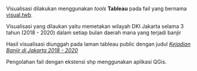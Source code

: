 Visualisasi dilakukan menggunakan _tools_ **Tableau** pada fail yang bernama [visual.twb]((https://github.com/iynnn/Data-Science/blob/06266f05332454452923565ebc2fbe14cee80a80/Compfest%20UI/Visualisasi/visual.twb)). 

Visualisasi yang dilaukan yaitu memetakan wilayah DKI Jakarta selama 3 tahun (2018 - 2020) dalam setiap bulan daerah mana yang terjadi banjir

Hasil visualisasi diunggah pada laman tableau public dengan judul [_Kejadian Banjir di Jakarta 2018 - 2020_](https://public.tableau.com/views/KejadianBanjirdiJakarta2018-2020/KejadianBanjir?:language=en-US&:display_count=n&:origin=viz_share_link)

Pengolahan fail dengan ekstensi shp menggunakan aplikasi QGis.

